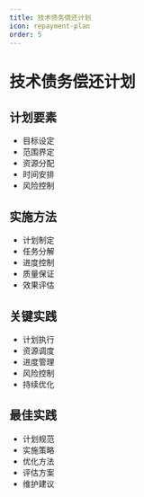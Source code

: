 ```yaml
---
title: 技术债务偿还计划
icon: repayment-plan
order: 5
---
```


# 技术债务偿还计划

## 计划要素
- 目标设定
- 范围界定
- 资源分配
- 时间安排
- 风险控制

## 实施方法
- 计划制定
- 任务分解
- 进度控制
- 质量保证
- 效果评估

## 关键实践
- 计划执行
- 资源调度
- 进度管理
- 风险控制
- 持续优化

## 最佳实践
- 计划规范
- 实施策略
- 优化方法
- 评估方案
- 维护建议
